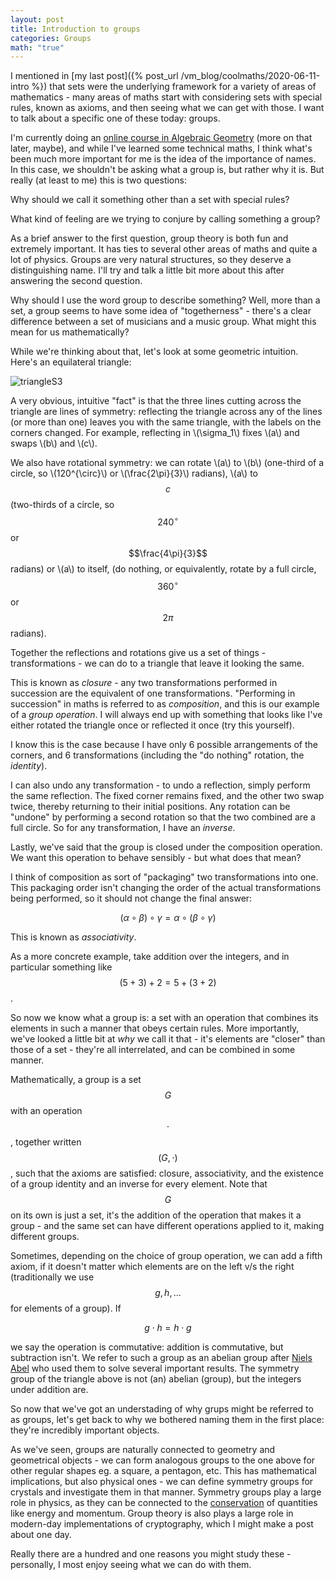 ```yaml
---
layout: post
title: Introduction to groups
categories: Groups
math: "true"
---
```


I mentioned in [my last post]({% post_url /vm_blog/coolmaths/2020-06-11-intro %}) that sets were the underlying framework for a variety of areas of mathematics - many areas of maths start with considering sets with special rules, known as axioms, and then seeing what we can get with those. I want to talk about a specific one of these today: groups. 

I'm currently doing an [online course in Algebraic Geometry][agittoc] (more on that later, maybe), and while I've learned some technical maths, I think what's been much more important for me is the idea of the importance of names. In this case, we shouldn't be asking what a group is, but rather why it is. But really (at least to me) this is two questions: 

Why should we call it something other than a set with special rules? 

What kind of feeling are we trying to conjure by calling something a group?

As a brief answer to the first question, group theory is both fun and extremely important. It has ties to several other areas of maths and quite a lot of physics. Groups are very natural structures, so they deserve a distinguishing name. I'll try and talk a little bit more about this after answering the second question.

Why should I use the word group to describe something? Well, more than a set, a group seems to have some idea of "togetherness" - there's a clear difference between a set of musicians and a music group. What might this mean for us mathematically? 

While we're thinking about that, let's look at some geometric intuition. Here's an equilateral triangle:

![triangleS3](/vm_blog/assets/img/triangleS3.png)

A very obvious, intuitive "fact" is that the three lines cutting across the triangle are lines of symmetry: reflecting the triangle across any of the lines (or more than one) leaves you with the same triangle, with the labels on the corners changed. For example, reflecting in \\(\sigma_1\\) fixes \\(a\\) and swaps \\(b\\) and \\(c\\). 

We also have rotational symmetry: we can rotate \\(a\\) to \\(b\\) (one-third of a circle, so \\(120^{\circ}\\) or \\(\frac{2\pi}{3}\\) radians), \\(a\\) to $$c$$ (two-thirds of a circle, so $$240^{\circ}$$ or $$\frac{4\pi}{3}$$ radians) or \\(a\\) to itself, (do nothing, or equivalently, rotate by a full circle, $$360^{\circ}$$ or $$2\pi$$ radians).  

Together the reflections and rotations give us a set of things - transformations - we can do to a triangle that leave it looking the same. 

This is known as _closure_ - any two transformations performed in succession are the equivalent of one transformations. "Performing in succession" in maths is referred to as _composition_, and this is our example of a _group operation_. I will always end up with something that looks like I've either rotated the triangle once or reflected it once (try this yourself). 

I know this is the case because I have only 6 possible arrangements of the corners, and 6 transformations (including the "do nothing" rotation, the _identity_). 

I can also undo any transformation - to undo a reflection, simply perform the same reflection. The fixed corner remains fixed, and the other two swap twice, thereby returning to their initial positions. Any rotation can be "undone" by performing a second rotation so that the two combined are a full circle. So for any transformation, I have an _inverse_. 

Lastly, we've said that the group is closed under the composition operation. We want this operation to behave sensibly - but what does that mean? 

I think of composition as sort of "packaging" two transformations into one. This packaging order isn't changing the order of the actual transformations being performed, so it should not change the final answer:

$$(\alpha \circ \beta) \circ \gamma = \alpha \circ (\beta \circ \gamma)$$

This is known as _associativity_.

As a more concrete example, take addition over the integers, and in particular something like $$(5 + 3) + 2 = 5 + (3 + 2)$$. 

So now we know what a group is: a set with an operation that combines its elements in such a manner that obeys certain rules. More importantly, we've looked a little bit at _why_ we call it that - it's elements are "closer" than those of a set - they're all interrelated, and can be combined in some manner. 

Mathematically, a group is a set $$G$$ with an operation $$\cdot$$, together written $$(G, \cdot)$$, such that the axioms are satisfied: closure, associativity, and the existence of a group identity and an inverse for every element. Note that $$G$$ on its own is just a set, it's the addition of the operation that makes it a group - and the same set can have different operations applied to it, making different groups. 

Sometimes, depending on the choice of group operation, we can add a fifth axiom, if it doesn't matter which elements are on the left v/s the right (traditionally we use $$g, h, ...$$ for elements of a group). If

$$g \cdot h = h \cdot g$$

we say the operation is commutative: addition is commutative, but subtraction isn't. We refer to such a group as an abelian group after [Niels Abel][abel] who used them to solve several important results. The symmetry group of the triangle above is not (an) abelian (group), but the integers under addition are. 

So now that we've got an understading of why grups might be referred to as groups, let's get back to why we bothered naming them in the first place: they're incredibly important objects. 

As we've seen, groups are naturally connected to geometry and geometrical objects - we can form analogous groups to the one above for other regular shapes eg. a square, a pentagon, etc. This has mathematical implications, but also physical ones - we can define symmetry groups for crystals and investigate them in that manner. Symmetry groups play a large role in physics, as they can be connected to the [conservation][noether] of quantities like energy and momentum. Group theory is also plays a large role in modern-day implementations of cryptography, which I might make a post about one day. 

Really there are a hundred and one reasons you might study these - personally, I most enjoy seeing what we can do with them. 


[agittoc]: https://math216.wordpress.com/agittoc-2020/
[abel]: https://en.wikipedia.org/wiki/Niels_Henrik_Abel
[noether]: https://en.wikipedia.org/wiki/Noether%27s_theorem









